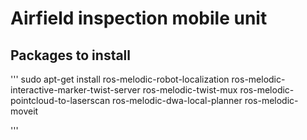 # Airfield inspection mobile unit

## Packages to install
'''
sudo apt-get install ros-melodic-robot-localization ros-melodic-interactive-marker-twist-server ros-melodic-twist-mux ros-melodic-pointcloud-to-laserscan ros-melodic-dwa-local-planner ros-melodic-moveit

'''